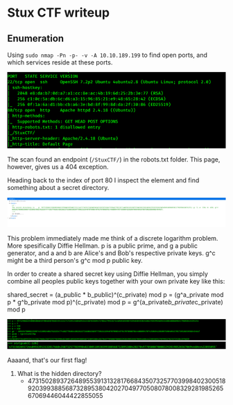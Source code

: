 # Stux CTF writeup

## Enumeration

Using `sudo nmap -Pn -p- -v -A 10.10.189.199` to find open ports, and which services reside at these ports.

![nmap scan](images/nmap.png)

The scan found an endpoint (`/StuxCTF/`) in the robots.txt folder. This page, however, gives us a 404 exception.


Heading back to the index of port 80 I inspect the element and find something about a secret directory.

![secret directory](images/inspect.png)

This problem immediately made me think of a discrete logarithm problem. More spesifically Diffie Hellman.
p is a public prime, and g a public generator, and a and b are Alice's and Bob's respective private keys. g^c might be a third person's g^c mod p public key.

In order to create a shared secret key using Diffie Hellman, you simply combine all peoples public keys together with your own private key like this:

shared_secret = (a_public * b_public)^(c_private) mod p = (g^a_private mod p * g^b_private mod p)^(c_private) mod p = g^(a_private*b_private*c_private) mod p

![dh](images/dh.png)
![dh short](images/128dh.png)

Aaaand, that's our first flag!

1. What is the hidden directory?
    * 47315028937264895539131328176684350732577039984023005189203993885687328953804202704977050807800832928198526567069446044422855055